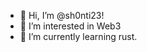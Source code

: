 - 👋 Hi, I’m @sh0nti23!
- 👀 I’m interested in Web3
- 🌱 I’m currently learning rust. 

<!---
sh0nti23/sh0nti23 is a ✨ special ✨ repository because its `README.md` (this file) appears on your GitHub profile.
You can click the Preview link to take a look at your changes.
--->
